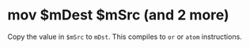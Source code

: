 # mov $mDest $mSrc (and 2 more)

Copy the value in `$mSrc` to `mDst`. This compiles to `or` or `atom` instructions.
